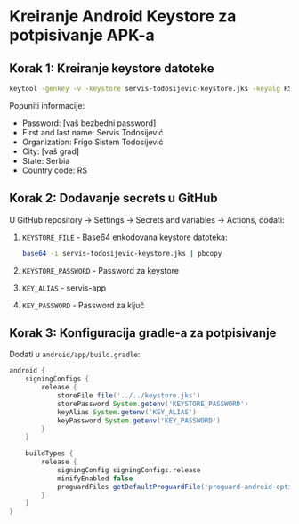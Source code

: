 # Kreiranje Android Keystore za potpisivanje APK-a

## Korak 1: Kreiranje keystore datoteke

```bash
keytool -genkey -v -keystore servis-todosijevic-keystore.jks -keyalg RSA -keysize 2048 -validity 10000 -alias servis-app
```

Popuniti informacije:
- Password: [vaš bezbedni password]
- First and last name: Servis Todosijević
- Organization: Frigo Sistem Todosijević  
- City: [vaš grad]
- State: Serbia
- Country code: RS

## Korak 2: Dodavanje secrets u GitHub

U GitHub repository → Settings → Secrets and variables → Actions, dodati:

1. `KEYSTORE_FILE` - Base64 enkodovana keystore datoteka:
   ```bash
   base64 -i servis-todosijevic-keystore.jks | pbcopy
   ```

2. `KEYSTORE_PASSWORD` - Password za keystore

3. `KEY_ALIAS` - servis-app

4. `KEY_PASSWORD` - Password za ključ

## Korak 3: Konfiguracija gradle-a za potpisivanje

Dodati u `android/app/build.gradle`:

```gradle
android {
    signingConfigs {
        release {
            storeFile file('../../keystore.jks')
            storePassword System.getenv('KEYSTORE_PASSWORD')
            keyAlias System.getenv('KEY_ALIAS')
            keyPassword System.getenv('KEY_PASSWORD')
        }
    }
    
    buildTypes {
        release {
            signingConfig signingConfigs.release
            minifyEnabled false
            proguardFiles getDefaultProguardFile('proguard-android-optimize.txt'), 'proguard-rules.pro'
        }
    }
}
```